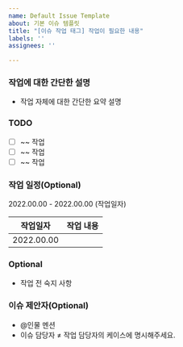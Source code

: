 ```yaml
---
name: Default Issue Template
about: 기본 이슈 템플릿
title: "[이슈 작업 태그] 작업이 필요한 내용"
labels: ''
assignees: ''

---
```


### 작업에 대한 간단한 설명
- 작업 자체에 대한 간단한 요약 설명

### TODO
- [ ] ~~ 작업
- [ ] ~~ 작업
- [ ] ~~ 작업

### 작업 일정(Optional)
2022.00.00 - 2022.00.00 (작업일자)

|작업일자|작업 내용|
|:---:|:---:|
|2022.00.00||

### Optional
- 작업 전 숙지 사항

### 이슈 제안자(Optional)
- @인물 멘션
- 이슈 담당자 ≠ 작업 담당자의 케이스에 명시해주세요.
